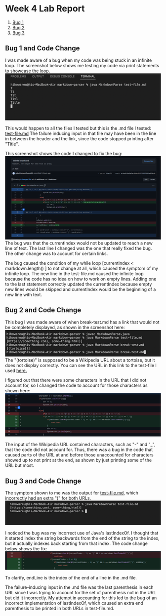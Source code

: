 # Week 4 Lab Report

1. [Bug 1](#bug-1-and-code-change)
2. [Bug 2](#bug-2-and-code-change)
3. [Bug 3](#bug-3-and-code-change)

## Bug 1 and Code Change
I was made aware of a bug when my code was being stuck in an infinite loop. The screenshot below shows me testing my code via print statements to showcase the loop.
![image](images-labreport2/symptom1.png)

This would happen to all the files I tested but this is the .md file I tested: [test-file.md](https://github.com/gabrielseventhucsd25/markdown-parser/blob/main/test-file.md) The failure inducing input in that file may have been in the line in between the header and the link, since the code stopped printing after "Title".

This screenshot shows the code I changed to fix the bug:
![image](images-labreport2/codechangeforbug1.png)
The bug was that the currentIndex would not be updated to reach a new line of text. The last line I changed was the one that really fixed the bug. The other change was to account for certain links.

The bug caused the condition of my while loop [currentIndex < markdown.length() ] to not change at all, which caused the symptom of my infinite loop. The new line in the test-file.md caused the infinite loop because the code has no idea on how to work on empty lines. Adding one to the last statement correctly updated the currentIndex because empty new lines would be skipped and currentIndex would be the beginning of a new line with text.

## Bug 2 and Code Change
This bug I was made aware of when break-test.md has a link that would not be completely displayed, as shown in the screenshot here:
![image](images-labreport2/break-test-incorrect.png)
The "(tortoise)" is supposed to be a Wikipedia URL about a tortoise, but it does not display correctly. You can see the URL in this link to the test-file I used [here.](https://github.com/gabrielseventhucsd25/markdown-parser/blob/main/break-test.md)

I figured out that there were some characters in the URL that I did not account for, so I changed the code to account for those characters as shown here:
![image](images-labreport2/tortoisefix.png)

The input of the Wikipedia URL contained characters, such as "-" and "_", that the code did not account for. Thus, there was a bug in the code that caused parts of the URL at and before those unaccounted for characters showed up to not print at the end, as shown by just printing some of the URL but most. 

## Bug 3 and Code Change
The symptom shown to me was the output for [test-file.md](https://github.com/gabrielseventhucsd25/markdown-parser/blob/main/test-file.md), which incorrectly had an extra ")" for both URLs. 
![image](images-labreport2/symptom3.png)

I noticed the bug was my incorrect use of Java's lastIndexOf. I thought that it started index the string backwards from the end of the string to the index, but it actually indexes back starting from that index. The code change below shows the fix:
![image](images-labreport2/lastfix.png)

To clarify, endLine is the index of the end of a line in the .md file.

The failure-inducing input in the .md file was the last parenthesis in each URL since I was trying to account for the set of parenthesis not in the URL but did it incorrectly. My attempt in accounting for this led to the bug of an incorrect implementation of lastIndexOf, which caused an extra end parenthesis to be printed in both URLs in test-file.md. 